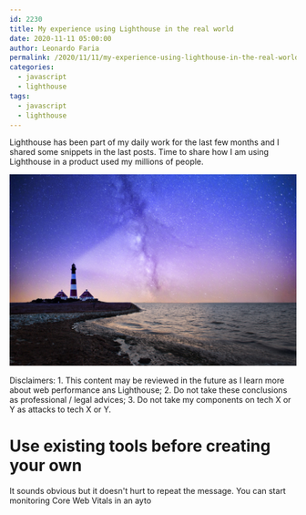```yaml
---
id: 2230
title: My experience using Lighthouse in the real world
date: 2020-11-11 05:00:00
author: Leonardo Faria
permalink: /2020/11/11/my-experience-using-lighthouse-in-the-real-world
categories:
  - javascript
  - lighthouse
tags:
  - javascript
  - lighthouse
---
```


Lighthouse has been part of my daily work for the last few months and I shared some snippets in the last posts. Time to share how I am using Lighthouse in a product used my millions of people.

![Lighthouse photo by Robert Wiedemann](/wp-content/uploads/2020/11/lighthouse.jpg)

Disclaimers: 1. This content may be reviewed in the future as I learn more about web performance ans Lighthouse; 2. Do not take these conclusions as professional / legal advices; 3. Do not take my components on tech X or Y as attacks to tech X or Y.

# Use existing tools before creating your own

It sounds obvious but it doesn't hurt to repeat the message. You can start monitoring Core Web Vitals in an ayto